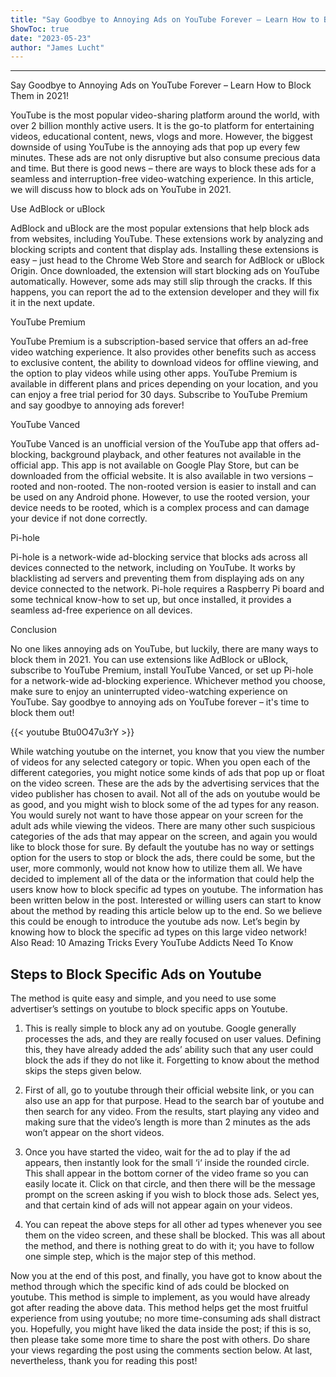 ```yaml
---
title: "Say Goodbye to Annoying Ads on YouTube Forever – Learn How to Block Them in 2021!"
ShowToc: true 
date: "2023-05-23"
author: "James Lucht"
---
```

*****
Say Goodbye to Annoying Ads on YouTube Forever – Learn How to Block Them in 2021!

YouTube is the most popular video-sharing platform around the world, with over 2 billion monthly active users. It is the go-to platform for entertaining videos, educational content, news, vlogs and more. However, the biggest downside of using YouTube is the annoying ads that pop up every few minutes. These ads are not only disruptive but also consume precious data and time. But there is good news – there are ways to block these ads for a seamless and interruption-free video-watching experience. In this article, we will discuss how to block ads on YouTube in 2021.

Use AdBlock or uBlock

AdBlock and uBlock are the most popular extensions that help block ads from websites, including YouTube. These extensions work by analyzing and blocking scripts and content that display ads. Installing these extensions is easy – just head to the Chrome Web Store and search for AdBlock or uBlock Origin. Once downloaded, the extension will start blocking ads on YouTube automatically. However, some ads may still slip through the cracks. If this happens, you can report the ad to the extension developer and they will fix it in the next update.

YouTube Premium

YouTube Premium is a subscription-based service that offers an ad-free video watching experience. It also provides other benefits such as access to exclusive content, the ability to download videos for offline viewing, and the option to play videos while using other apps. YouTube Premium is available in different plans and prices depending on your location, and you can enjoy a free trial period for 30 days. Subscribe to YouTube Premium and say goodbye to annoying ads forever!

YouTube Vanced

YouTube Vanced is an unofficial version of the YouTube app that offers ad-blocking, background playback, and other features not available in the official app. This app is not available on Google Play Store, but can be downloaded from the official website. It is also available in two versions – rooted and non-rooted. The non-rooted version is easier to install and can be used on any Android phone. However, to use the rooted version, your device needs to be rooted, which is a complex process and can damage your device if not done correctly.

Pi-hole

Pi-hole is a network-wide ad-blocking service that blocks ads across all devices connected to the network, including on YouTube. It works by blacklisting ad servers and preventing them from displaying ads on any device connected to the network. Pi-hole requires a Raspberry Pi board and some technical know-how to set up, but once installed, it provides a seamless ad-free experience on all devices.

Conclusion

No one likes annoying ads on YouTube, but luckily, there are many ways to block them in 2021. You can use extensions like AdBlock or uBlock, subscribe to YouTube Premium, install YouTube Vanced, or set up Pi-hole for a network-wide ad-blocking experience. Whichever method you choose, make sure to enjoy an uninterrupted video-watching experience on YouTube. Say goodbye to annoying ads on YouTube forever – it's time to block them out!

{{< youtube Btu0O47u3rY >}} 



While watching youtube on the internet, you know that you view the number of videos for any selected category or topic. When you open each of the different categories, you might notice some kinds of ads that pop up or float on the video screen. These are the ads by the advertising services that the video publisher has chosen to avail. Not all of the ads on youtube would be as good, and you might wish to block some of the ad types for any reason.
You would surely not want to have those appear on your screen for the adult ads while viewing the videos. There are many other such suspicious categories of the ads that may appear on the screen, and again you would like to block those for sure. By default the youtube has no way or settings option for the users to stop or block the ads, there could be some, but the user, more commonly, would not know how to utilize them all.
We have decided to implement all of the data or the information that could help the users know how to block specific ad types on youtube. The information has been written below in the post. Interested or willing users can start to know about the method by reading this article below up to the end. So we believe this could be enough to introduce the youtube ads now. Let’s begin by knowing how to block the specific ad types on this large video network!
Also Read: 10 Amazing Tricks Every YouTube Addicts Need To Know

 
## Steps to Block Specific Ads on Youtube


The method is quite easy and simple, and you need to use some advertiser’s settings on youtube to block specific apps on Youtube.
1. This is really simple to block any ad on youtube. Google generally processes the ads, and they are really focused on user values. Defining this, they have already added the ads’ ability such that any user could block the ads if they do not like it. Forgetting to know about the method skips the steps given below.
2. First of all, go to youtube through their official website link, or you can also use an app for that purpose. Head to the search bar of youtube and then search for any video. From the results, start playing any video and making sure that the video’s length is more than 2 minutes as the ads won’t appear on the short videos.

3. Once you have started the video, wait for the ad to play if the ad appears, then instantly look for the small ‘i‘ inside the rounded circle. This shall appear in the bottom corner of the video frame so you can easily locate it. Click on that circle, and then there will be the message prompt on the screen asking if you wish to block those ads. Select yes, and that certain kind of ads will not appear again on your videos.

4. You can repeat the above steps for all other ad types whenever you see them on the video screen, and these shall be blocked. This was all about the method, and there is nothing great to do with it; you have to follow one simple step, which is the major step of this method.

Now you at the end of this post, and finally, you have got to know about the method through which the specific kind of ads could be blocked on youtube. This method is simple to implement, as you would have already got after reading the above data. This method helps get the most fruitful experience from using youtube; no more time-consuming ads shall distract you. Hopefully, you might have liked the data inside the post; if this is so, then please take some more time to share the post with others. Do share your views regarding the post using the comments section below. At last, nevertheless, thank you for reading this post!





